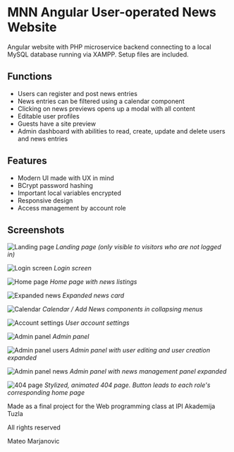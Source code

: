 # MNN Angular User-operated News Website

Angular website with PHP microservice backend connecting to a local MySQL database running via XAMPP. Setup files are included.

## Functions
* Users can register and post news entries
* News entries can be filtered using a calendar component
* Clicking on news previews opens up a modal with all content
* Editable user profiles
* Guests have a site preview
* Admin dashboard with abilities to read, create, update and delete users and news entries

## Features
* Modern UI made with UX in mind
* BCrypt password hashing
* Important local variables encrypted
* Responsive design
* Access management by account role

## Screenshots

![Landing page](https://i.imgur.com/bKTTQr1.png)
*Landing page (only visible to visitors who are not logged in)*

![Login screen](https://i.imgur.com/Gmj5e0G.png)
*Login screen*

![Home page](https://i.imgur.com/aUTOkpc.png)
*Home page with news listings*

![Expanded news](https://i.imgur.com/uDh45jG.png)
*Expanded news card*

![Calendar](https://i.imgur.com/jNgx7uY.png)
*Calendar / Add News components in collapsing menus*

![Account settings](https://i.imgur.com/HyjzJfT.png)
*User account settings*

![Admin panel](https://i.imgur.com/geacSjz.png)
*Admin panel*

![Admin panel users](https://i.imgur.com/86YNp6q.png)
*Admin panel with user editing and user creation expanded*

![Admin panel news](https://i.imgur.com/cz5GSTx.png)
*Admin panel with news management panel expanded*

![404 page](https://i.imgur.com/0FI2D6E.png)
*Stylized, animated 404 page. Button leads to each role's corresponding home page*

Made as a final project for the Web programming class at IPI Akademija Tuzla

All rights reserved

Mateo Marjanovic
